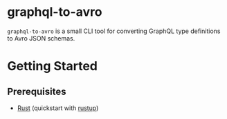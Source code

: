 # graphql-to-avro

`graphql-to-avro` is a small CLI tool for converting GraphQL type definitions to Avro JSON schemas.

# Getting Started

## Prerequisites

- [Rust](https://www.rust-lang.org/) (quickstart with [rustup](https://rustup.rs/))

